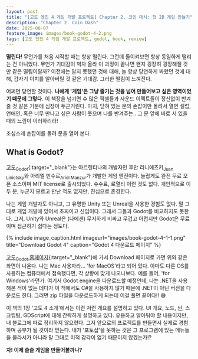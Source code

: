 ```yaml
---
layout: post
title: "[고도 엔진 4 게임 개발 프로젝트] Chapter 2. 코인 대시: 첫 2D 게임 만들기"
description: "Chapter 2. Coin Dash"
date: 2025-08-07
feature_image: images/book-godot-4-2.png
tags: [고도 엔진 4 게임 개발 프로젝트, godot, book, review]
---
```


**떨린다!** 무언가를 처음 시작할 때는 항상 떨린다. 그런데 돌이켜보면 항상 동일하게 떨리는 건 아니었다.
무언가 기대감이 벅차 올라 이 과정이 끝나면 왠지 굉장히 굉장해질 것만 같은 떨림이랄까?
이전에는 알지 못했던 것에 대해, 늘 항상 당연하게 봐왔던 것에 대해, 갑자기 이치를 알아버릴 것 같은 기대감. 그러한 떨림이 느껴진다.

어쩌면 당연할 것이다. **나에게 '게임'은 그냥 즐기는 것을 넘어 만들어보고 싶은 영역이었기 때문에 그렇다.**
이 책장을 넘기면 수 많은 픽셀들과 사운드 이펙트들이 정신없이 반겨줄 것 같은 기분에 심장이 두근거린다.
마치, 닫혀 있는 문의 손잡이만 돌려서 열면 셀럽, 연애인, 혹은 너무 만나고 싶은 사람이 웃으며 나를 반겨주는.. 그 문 앞에 바로 서 있을 때의 느낌이 이러하리라! 

조심스레 손잡이를 돌려 문을 열어 본다.

<!--more-->

## What is Godot?

[고도<sub>Godot</sub>](https://godotengine.org){:target="_blank"}는 아르헨티나의 개발자인 후안 리니에츠키<sub>Juan Linietsky</sub>와 아리엘 만수르<sub>Ariel Manzur</sub>가 개발한 게임 엔진이다.
놀랍게도 완전 무료 오픈 소스이며 MIT license로 출시되었다. 수수료, 로열티 이런 것도 없다. 개인적으로 이 두 분, 누군지 모르고 만난 적도 없지만, 진심으로 존경한다.

나는 게임 개발자도 아니고, 그 유명한 Unity 또는 Unreal을 사용한 경험도 없다.
말 그대로 게임 개발에 있어서 초짜이고 신입이다. 그래서 그들과 Godot를 비교하지도 못한다.
그저, Unity와 Unreal은 (나에겐) 무지하게 비싸고 무겁고 어렵지만 Godot은 무료이며 접근하기 쉽다는 정도다.

{% include image_caption.html imageurl="images/book-godot-4-1-1.png" title="Download Godot 4" caption="Godot 4 다운로드 페이지" %}

[고도<sub>Godot</sub> 홈페이지](https://godotengine.org){:target="_blank"}에 가서 Download 페이지로 가면 위와 같은 화면이 나온다. 나는 Mac 사용자라... 'for MacOS'라고 되어 있다.
아마도 다른 OS를 사용하는 컴퓨터에서 접속했다면, 각 상황에 맞게 나오나보다. 예를 들어, 'for Windows'라던가. 여기서 Godot engine을 다운로드할 예정인데, 나는 .NET을 사용해본 적이 없는 데다가 이 책에서도 C#을 사용하지 않기 때문에 .NET이 아닌 버전을 다운로드 한다.
그러면 zip 파일을 다운로드하게 되는데 이걸 풀면 끝이다!! 😅

이 책의 1장 '고도 4 소개'에서는 이런 저런 개요를 설명하고 있다. UI 개요, 노드, 씬, 스크립팅, GDScript에 대해 간략하게 설명하고 있다.
유용하고 알아둬야 할 내용이지만, 내 블로그에 따로 정리하지 않으련다. 그저 앞으로의 프로젝트를 만들면서 실제로 경험하며 공부가 될 것이라 믿는다.
내가 '포토샵'을 못하는 것은 그 프로그램에 있는 메뉴들을 몰라서가 아니라 말 그대로 미적 감각이 없기 때문이지 않겠는가!?

**자! 이제 슬슬 게임을 만들어볼까나?**